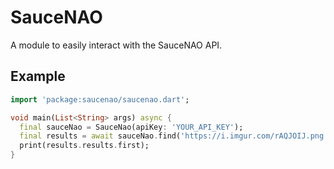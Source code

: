 # SauceNAO

A module to easily interact with the SauceNAO API.

## Example
```dart
import 'package:saucenao/saucenao.dart';

void main(List<String> args) async {
  final sauceNao = SauceNao(apiKey: 'YOUR_API_KEY');
  final results = await sauceNao.find('https://i.imgur.com/rAQJOIJ.png');
  print(results.results.first);
}
```